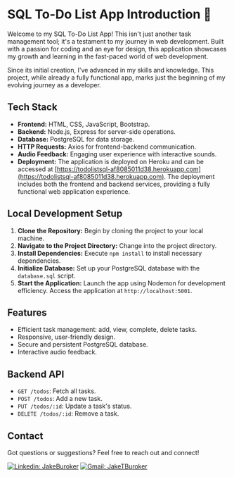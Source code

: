 # SQL To-Do List App Introduction 📝 

Welcome to my SQL To-Do List App! This isn't just another task management tool; it's a testament to my journey in web development. Built with a passion for coding and an eye for design, this application showcases my growth and learning in the fast-paced world of web development.

Since its initial creation, I've advanced in my skills and knowledge. This project, while already a fully functional app, marks just the beginning of my evolving journey as a developer.

## Tech Stack

- **Frontend:** HTML, CSS, JavaScript, Bootstrap.
- **Backend:** Node.js, Express for server-side operations.
- **Database:** PostgreSQL for data storage.
- **HTTP Requests:** Axios for frontend-backend communication.
- **Audio Feedback:** Engaging user experience with interactive sounds.
- **Deployment:** The application is deployed on Heroku and can be accessed at [https://todolistsql-af8085011d38.herokuapp.com](https://todolistsql-af8085011d38.herokuapp.com). The deployment includes both the frontend and backend services, providing a fully functional web application experience.

## Local Development Setup

1. **Clone the Repository:** Begin by cloning the project to your local machine.
2. **Navigate to the Project Directory:** Change into the project directory.
3. **Install Dependencies:** Execute `npm install` to install necessary dependencies.
4. **Initialize Database:** Set up your PostgreSQL database with the `database.sql` script.
5. **Start the Application:** Launch the app using Nodemon for development efficiency. Access the application at `http://localhost:5001`.

## Features

- Efficient task management: add, view, complete, delete tasks.
- Responsive, user-friendly design.
- Secure and persistent PostgreSQL database.
- Interactive audio feedback.

## Backend API

- `GET /todos`: Fetch all tasks.
- `POST /todos`: Add a new task.
- `PUT /todos/:id`: Update a task's status.
- `DELETE /todos/:id`: Remove a task.

## Contact

Got questions or suggestions? Feel free to reach out and connect!

[![Linkedin: JakeBuroker](https://img.shields.io/badge/-JakeBuroker-blue?style=flat-square&logo=Linkedin&logoColor=white&link=https://www.linkedin.com/in/jakeburoker/)](https://www.linkedin.com/in/jakeburoker/)
[![Gmail: JakeTBuroker](https://img.shields.io/badge/Gmail-D14836?style=for-the-badge&logo=gmail&logoColor=white)](mailto:JakeTBuroker@gmail.com)
